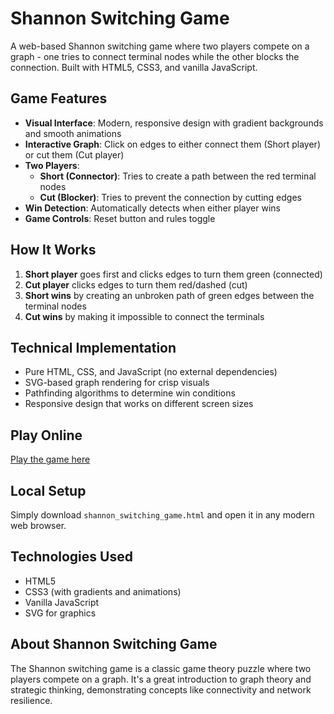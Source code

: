 # Shannon Switching Game

A web-based Shannon switching game where two players compete on a graph - one tries to connect terminal nodes while the other blocks the connection. Built with HTML5, CSS3, and vanilla JavaScript.

## Game Features

- **Visual Interface**: Modern, responsive design with gradient backgrounds and smooth animations
- **Interactive Graph**: Click on edges to either connect them (Short player) or cut them (Cut player)
- **Two Players**:
  - **Short (Connector)**: Tries to create a path between the red terminal nodes
  - **Cut (Blocker)**: Tries to prevent the connection by cutting edges
- **Win Detection**: Automatically detects when either player wins
- **Game Controls**: Reset button and rules toggle

## How It Works

1. **Short player** goes first and clicks edges to turn them green (connected)
2. **Cut player** clicks edges to turn them red/dashed (cut)
3. **Short wins** by creating an unbroken path of green edges between the terminal nodes
4. **Cut wins** by making it impossible to connect the terminals

## Technical Implementation

- Pure HTML, CSS, and JavaScript (no external dependencies)
- SVG-based graph rendering for crisp visuals
- Pathfinding algorithms to determine win conditions
- Responsive design that works on different screen sizes

## Play Online

[Play the game here](https://BoyuShen2004.github.io/shannon-switching-game/shannon_switching_game.html)

## Local Setup

Simply download `shannon_switching_game.html` and open it in any modern web browser.

## Technologies Used

- HTML5
- CSS3 (with gradients and animations)
- Vanilla JavaScript
- SVG for graphics

## About Shannon Switching Game

The Shannon switching game is a classic game theory puzzle where two players compete on a graph. It's a great introduction to graph theory and strategic thinking, demonstrating concepts like connectivity and network resilience.
